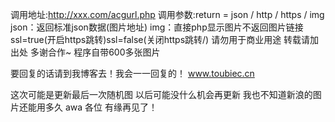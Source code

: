 调用地址:http://xxx.com/acgurl.php
调用参数:return = json / http / https / img
json：返回标准json数据(图片地址)
img：直接php显示图片不返回图片链接
ssl=true(开启https跳转)ssl=false(关闭https跳转/)
请勿用于商业用途 转载请加出处 多谢合作~
程序自带600多张图片

要回复的话请到我博客去！我会一一回复的！
www.toubiec.cn

这次可能是更新最后一次随机图 以后可能没什么机会再更新
我也不知道新浪的图片还能用多久 awa
各位 有缘再见了！
